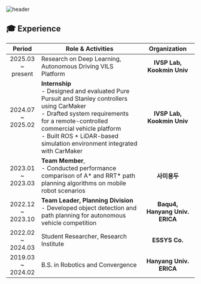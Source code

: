 <div>
  
  <!--Header-->
  ![header](https://capsule-render.vercel.app/api?type=venom&height=300&color=gradient&text=Fake%20it%20till%20you%20make%20it&stroke=BC8DFF&fontColor=000000&fontSize=45&strokeWidth=0&desc=Jaehyeok's%20Github&descAlign=68&descSize=20)
  
</div>

## 🎓 Experience

|Period|	<div align="center">Role & Activities </div> |Organization|
|:--:|:-------------|:-----:|
|2025.03 ~ <br>present| Research on Deep Learning, Autonomous Driving VILS Platform |**IVSP Lab, Kookmin Univ**|
|2024.07 ~ <br>2025.02| **Internship** <br> - Designed and evaluated Pure Pursuit and Stanley controllers using CarMaker <br> - Drafted system requirements for a remote-controlled commercial vehicle platform<br> - Built ROS + LiDAR-based simulation environment integrated with CarMaker |**IVSP Lab, Kookmin Univ**|
|2023.01 ~ <br>2023.03|   **Team Member**, <br> - Conducted performance comparison of A* and RRT* path planning algorithms on mobile robot scenarios   |  **사미용두**  |
|2022.12 ~ <br>2023.10|**Team Leader, Planning Division** <br> - Developed object detection and path planning for autonomous vehicle competition|**Baqu4, Hanyang Univ.  ERICA** 
|2022.02 ~ <br>2024.03|   Student Researcher, Research Institute   |  **ESSYS Co.**  |
|2019.03 ~ <br>2024.02|B.S. in Robotics and Convergence|**Hanyang Univ. ERICA**|



<!--
**Jaehyuuuuuga/Jaehyuuuuuga** is a ✨ _special_ ✨ repository because its `README.md` (this file) appears on your GitHub profile.

Here are some ideas to get you started:

- 🔭 I’m currently working on ...
- 🌱 I’m currently learning ...
- 👯 I’m looking to collaborate on ...
- 🤔 I’m looking for help with ...
- 💬 Ask me about ...
- 📫 How to reach me: ...
- 😄 Pronouns: ...
- ⚡ Fun fact: ...
-->
